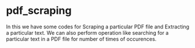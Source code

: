 # pdf_scraping
In this we have some codes for Scraping a particular PDF file and Extracting a particular text.
We can also perform operation like searching for a particular text in a PDF file for number of times of occurences.
